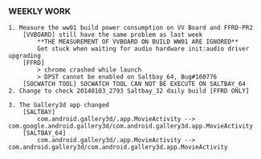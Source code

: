 ### WEEKLY WORK
    1. Measure the ww01 build power consumption on VV Board and FFRD-PR2
        [VVBOARD] still have the same problem as last week
            **THE MEASUREMENT OF VVBOARD ON BUILD WW01 ARE IGNORED**
            Get stuck when waiting for audio hardware init:audio driver upgrading
        [FFRD]
            > chrome crashed while launch
            > DPST cannot be enabled on Saltbay_64, Bug#160776
        [SOCWATCH TOOL] SOCWATCH TOOL CAN NOT BE EXECUTE ON SALTBAY_64
    2. Change to check 20140103_2793 Saltbay_32 daily build [FFRD ONLY]

    3. The Gallery3d app changed
        [SALTBAY]
            com.android.gallery3d/.app.MovieActivity --> com.google.android.gallery3d/com.android.gallery3d.app.MovieActivity
        [SALTBAY_64]
            com.android.gallery3d/.app.MovieActivity --> com.android.gallery3d/com.android.gallery3d.app.MovieActivity


